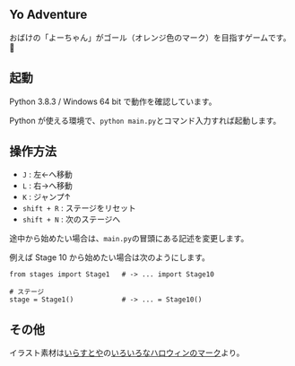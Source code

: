 ## Yo Adventure

おばけの「よーちゃん」がゴール（オレンジ色のマーク）を目指すゲームです。:ghost:

## 起動

Python 3.8.3 / Windows 64 bit で動作を確認しています。

Python が使える環境で、`python main.py`とコマンド入力すれば起動します。

## 操作方法

- `J` : 左←へ移動
- `L` : 右→へ移動
- `K` : ジャンプ↑
- `shift + R` : ステージをリセット
- `shift + N` : 次のステージへ

途中から始めたい場合は、`main.py`の冒頭にある記述を変更します。

例えば Stage 10 から始めたい場合は次のようにします。

```
from stages import Stage1   # -> ... import Stage10

# ステージ
stage = Stage1()            # -> ... = Stage10()
```

## その他

イラスト素材は[いらすとや](https://www.irasutoya.com/)の[いろいろなハロウィンのマーク](https://www.irasutoya.com/2018/10/blog-post_804.html)より。

